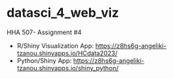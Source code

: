 # datasci_4_web_viz
HHA 507- Assignment #4


- R/Shiny Visualization App: https://z8hs6g-angeliki-tzanou.shinyapps.io/HCdata2023/
- Python/Shiny App: https://z8hs6g-angeliki-tzanou.shinyapps.io/shiny_python/
